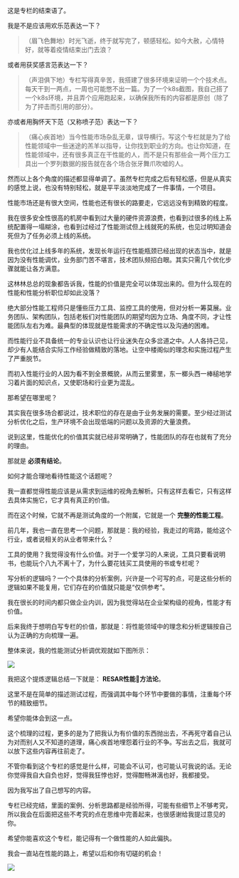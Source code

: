 这是专栏的结束语了。

我是不是应该用欢乐范表达一下？

> （眉飞色舞地）时光飞逝，终于就写完了，顿感轻松。如今大赦，心情特好，就等着疫情结束出门去浪？

或者用获奖感言范表达一下？

> （声泪俱下地）专栏写得真辛苦，我搭建了很多环境来证明一个个技术点。每天干到一两点，一周也可能憋不出一篇。为了一个k8s截图，我自己搭了一个k8s环境，并且弄个应用跑起来，以确保我所有的内容都是原创（除了为了抨击而引用的部分）。

亦或者用胸怀天下范（又称喷子范）表达一下？

> （痛心疾首地）当今性能市场杂乱无章，误导横行。写这个专栏就是为了给性能领域中一些迷途的羔羊以指导，让你找到职业的方向。也让你知道，在性能领域中，还有很多真正在干性能的人，而不是只有那些会一两个压力工具出一个罗列数据的报告就在各个场合张牙舞爪吹嘘的人。

然而以上各个角度的描述都显得单调了。虽然专栏完成之后有轻松感，但是从真实的感觉上说，也没有特别轻松，就是平平淡淡地完成了一件事情，一个项目。

性能市场还是有很大空间，性能也还有很长的路要走，它远远没有到精致的程度。

我在很多安全性很高的机房中看到过大量的硬件资源浪费，也看到过很多的线上系统配置得一塌糊涂，也看到过经过了性能测试但上线就死的系统，也见过明知道会死但为了任务必须上线的系统。

我也优化过上线多年的系统，发现长年运行在性能瓶颈已经出现的状态当中，就是因为没有性能调优，业务部门苦不堪言，技术团队频招白眼。其实只需几个优化步骤就能让各方满意。

这林林总总的现象都告诉我，性能的价值是完全可以体现出来的。但为什么现在的性能和性能分析职位却如此没落？

绝大部分性能工程师只是懂些压力工具、监控工具的使用，但对分析一筹莫展。业务团队、架构团队，包括老板们对性能团队的期望均因为立场、角度不同，才让性能团队左右为难。最典型的体现就是性能需求的不确定性以及沟通的困难。

而性能行业不具备统一的专业认识也让行业迷失在众多岔道之中。人人各持己见，却少有人能结合实际工作经验做精致的落地。让空中楼阁似的理念和实施过程产生了严重脱节。

而初入性能行业的人因为看不到全景概貌，从而云里雾里，东一榔头西一棒槌地学习着片面的知识点，又使职场和行业更为混乱。

那希望在哪里呢？

其实我在很多场合都说过，技术职位的存在是由于业务发展的需要。至少经过测试分析优化之后，生产环境不会出现低端的问题以及资源的大量浪费。

说到这里，性能优化的价值其实就已经非常明确了，性能团队的存在也就有了充分的理由。

那就是 **必须有结论**。

如何才能合理地看待性能这个话题呢？

我一直都觉得性能应该是从需求到运维的视角去解析。只有这样去看它，只有这样去具体实施它，它才具有真正的价值。

而在这个时候，它就不再是测试角度的一个附属，它就是一个 **完整的性能工程**。

前几年，我也一直在思考一个问题，那就是：我的经验，我走过的弯路，能给这个行业，或者说相关的从业者带来什么？

工具的使用？我觉得没有什么价值。对于一个爱学习的人来说，工具只要看说明书，也能玩个八九不离十了，为什么要花钱买工具使用的书或专栏呢？

写分析的逻辑吗？一个个具体的分析案例，兴许是一个可写的点，可是这些分析的逻辑如果不能复用，它们存在的价值就只能是“仅供参考”。

我在很长的时间内都只做企业内训，因为我觉得站在企业架构级的视角，性能才有价值。

后来我终于想明白写专栏的价值，那就是：将性能领域中的理念和分析逻辑按自己认为正确的方向梳理一遍。

整体来说，我的性能测试分析调优观就如下图所示：

![](https://static001.geekbang.org/resource/image/79/d9/79cca819f21756a6b88c77d5e83500d9.png?wh=1291*630)

我把这个提炼逻辑总结一下就是： **RESAR性能方法论**。

这里不是在简单的描述测试过程，而强调其中每个环节中要做的事情，注重每个环节的精致细节。

希望你能体会到这一点。

这个梳理的过程，更多的是为了把我认为有价值的东西抛出去，不再死守着自己认为对而别人又不知道的道理，痛心疾首地埋怨着行业的不争。写出去之后，我就可以放下这些内容再往前走了。

不管你看到这个专栏的感觉是什么样，可能会不认可，也可能认可我说的话。无论你觉得我自大自负也好，觉得我狂悖也好，觉得酣畅淋漓也好，我都接受。

因为我写出了自己想写的内容。

专栏已经完结，里面的案例、分析思路都是经验所得，可能有些细节上不够考究，所以我会在后面把这些不考究的点在思维中完善起来，也很感谢给我提过意见的你。

希望你能喜欢这个专栏，能记得有一个做性能的人如此偏执。

我会一直站在性能的路上，希望以后和你有切磋的机会！

[![](https://static001.geekbang.org/resource/image/07/b1/079ce1ea0d9f68e9ecd3c19be77e52b1.jpg?wh=1142*801)](https://jinshuju.net/f/O0Ylxv)